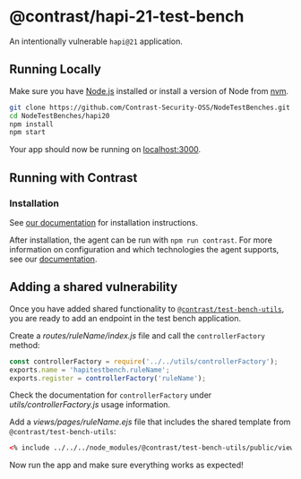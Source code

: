 # @contrast/hapi-21-test-bench
An intentionally vulnerable `hapi@21` application.

## Running Locally
Make sure you have [Node.js](http://nodejs.org/) installed or install a version
of Node from [nvm](https://github.com/creationix/nvm).

```sh
git clone https://github.com/Contrast-Security-OSS/NodeTestBenches.git # or clone your own fork
cd NodeTestBenches/hapi20
npm install
npm start
```

Your app should now be running on [localhost:3000](http://localhost:3000/).

## Running with Contrast

### Installation
See [our documentation](https://docs.contrastsecurity.com/installation-nodeinstall.html) for installation instructions.

After installation, the agent can be run with `npm run contrast`. For more
information on configuration and which technologies the agent supports, see our
[documentation](https://docs.contrastsecurity.com/installation-node.html#node-config).

## Adding a shared vulnerability
Once you have added shared functionality to
[`@contrast/test-bench-utils`](https://github.com/Contrast-Security-OSS/NodeTestBenches/tree/main/test-bench-utils),
you are ready to add an endpoint in the test bench application.

Create a _routes/ruleName/index.js_ file and call the `controllerFactory` method:
```js
const controllerFactory = require('../../utils/controllerFactory');
exports.name = 'hapitestbench.ruleName';
exports.register = controllerFactory('ruleName');
```

Check the documentation for `controllerFactory` under _utils/controllerFactory.js_
usage information.

Add a _views/pages/ruleName.ejs_ file that includes the shared template from
`@contrast/test-bench-utils`:
```html
<% include ../../../node_modules/@contrast/test-bench-utils/public/views/ruleName.ejs %>
```

Now run the app and make sure everything works as expected!
